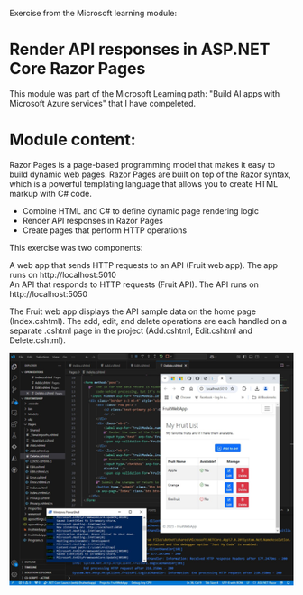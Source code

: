 Exercise from the Microsoft learning module:

# Render API responses in ASP.NET Core Razor Pages

This module was part of the Microsoft Learning path: "Build AI apps with Microsoft Azure services"
that I have compeleted.

# Module content:

Razor Pages is a page-based programming model that makes it easy to build dynamic web pages. 
Razor Pages are built on top of the Razor syntax, which is a powerful templating language that 
allows you to create HTML markup with C# code.

- Combine HTML and C# to define dynamic page rendering logic
- Render API responses in Razor Pages
- Create pages that perform HTTP operations

This exercise was two components:

A web app that sends HTTP requests to an API (Fruit web app). The app runs on http://localhost:5010<br>
An API that responds to HTTP requests (Fruit API). The API runs on http://localhost:5050

The Fruit web app displays the API sample data on the home page (Index.cshtml). The add, edit, and delete operations are each 
handled on a separate .cshtml page in the project (Add.cshtml, Edit.cshtml and Delete.cshtml).  

<img src="assets/api_aspnet_razor_github.jpg" alt="Api_AspNetCore_RazorPages"/>

